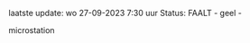 laatste update: 
wo 27-09-2023  7:30   uur 
Status: FAALT - geel - 
<div class="service Y">microstation</div>